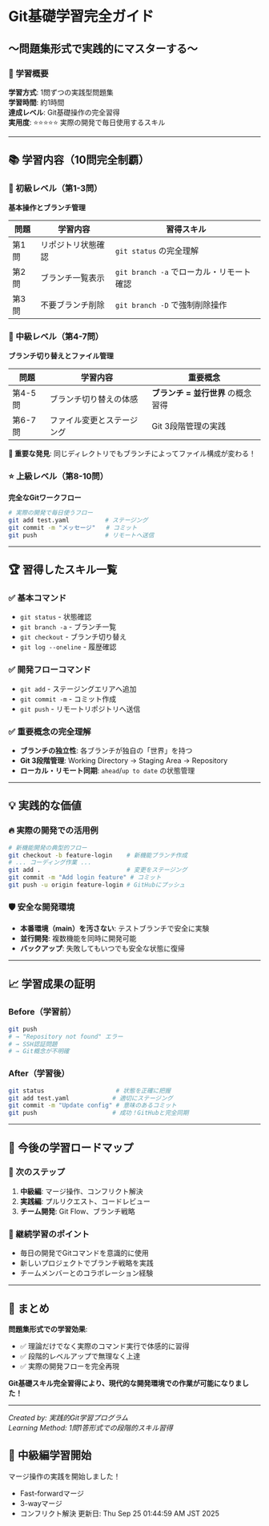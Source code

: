 # Git基礎学習完全ガイド
## 〜問題集形式で実践的にマスターする〜

### 🎯 学習概要

**学習方式**: 1問ずつの実践型問題集  
**学習時間**: 約1時間  
**達成レベル**: Git基礎操作の完全習得  
**実用度**: ⭐⭐⭐⭐⭐ 実際の開発で毎日使用するスキル

---

## 📚 学習内容（10問完全制覇）

### 🔰 初級レベル（第1-3問）
**基本操作とブランチ管理**

| 問題 | 学習内容 | 習得スキル |
|------|----------|-----------|
| 第1問 | リポジトリ状態確認 | `git status` の完全理解 |
| 第2問 | ブランチ一覧表示 | `git branch -a` でローカル・リモート確認 |
| 第3問 | 不要ブランチ削除 | `git branch -D` で強制削除操作 |

### 🚀 中級レベル（第4-7問）
**ブランチ切り替えとファイル管理**

| 問題 | 学習内容 | 重要概念 |
|------|----------|----------|
| 第4-5問 | ブランチ切り替えの体感 | **ブランチ = 並行世界** の概念習得 |
| 第6-7問 | ファイル変更とステージング | Git 3段階管理の実践 |

**🎯 重要な発見**: 同じディレクトリでもブランチによってファイル構成が変わる！

### ⭐ 上級レベル（第8-10問）
**完全なGitワークフロー**

```bash
# 実際の開発で毎日使うフロー
git add test.yaml          # ステージング
git commit -m "メッセージ"   # コミット
git push                   # リモートへ送信
```

---

## 🏆 習得したスキル一覧

### ✅ 基本コマンド
- `git status` - 状態確認
- `git branch -a` - ブランチ一覧
- `git checkout` - ブランチ切り替え
- `git log --oneline` - 履歴確認

### ✅ 開発フローコマンド
- `git add` - ステージングエリアへ追加
- `git commit -m` - コミット作成
- `git push` - リモートリポジトリへ送信

### ✅ 重要概念の完全理解
- **ブランチの独立性**: 各ブランチが独自の「世界」を持つ
- **Git 3段階管理**: Working Directory → Staging Area → Repository
- **ローカル・リモート同期**: `ahead`/`up to date` の状態管理

---

## 💡 実践的な価値

### 🔥 実際の開発での活用例

```bash
# 新機能開発の典型的フロー
git checkout -b feature-login    # 新機能ブランチ作成
# ... コーディング作業 ...
git add .                        # 変更をステージング
git commit -m "Add login feature" # コミット
git push -u origin feature-login # GitHubにプッシュ
```

### 🛡️ 安全な開発環境
- **本番環境（main）を汚さない**: テストブランチで安全に実験
- **並行開発**: 複数機能を同時に開発可能
- **バックアップ**: 失敗してもいつでも安全な状態に復帰

---

## 📈 学習成果の証明

### Before（学習前）
```bash
git push
# → "Repository not found" エラー
# → SSH認証問題
# → Git概念が不明確
```

### After（学習後）
```bash
git status                    # 状態を正確に把握
git add test.yaml            # 適切にステージング
git commit -m "Update config" # 意味のあるコミット
git push                     # 成功！GitHubと完全同期
```

---

## 🚀 今後の学習ロードマップ

### 🎯 次のステップ
1. **中級編**: マージ操作、コンフリクト解決
2. **実践編**: プルリクエスト、コードレビュー
3. **チーム開発**: Git Flow、ブランチ戦略

### 💪 継続学習のポイント
- 毎日の開発でGitコマンドを意識的に使用
- 新しいプロジェクトでブランチ戦略を実践
- チームメンバーとのコラボレーション経験

---

## 🎊 まとめ

**問題集形式での学習効果**:
- ✅ 理論だけでなく実際のコマンド実行で体感的に習得
- ✅ 段階的レベルアップで無理なく上達
- ✅ 実際の開発フローを完全再現

**Git基礎スキル完全習得により、現代的な開発環境での作業が可能になりました！**

---

*Created by: 実践的Git学習プログラム*  
*Learning Method: 1問1答形式での段階的スキル習得*

## 🎯 中級編学習開始

マージ操作の実践を開始しました！
- Fast-forwardマージ
- 3-wayマージ  
- コンフリクト解決
更新日: Thu Sep 25 01:44:59 AM JST 2025
